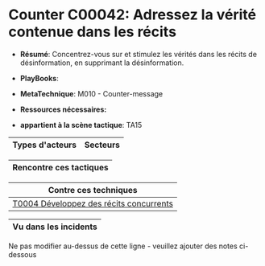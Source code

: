 # Counter C00042: Adressez la vérité contenue dans les récits

* **Résumé**: Concentrez-vous sur et stimulez les vérités dans les récits de désinformation, en supprimant la désinformation.

* **PlayBooks**:

* **MetaTechnique**: M010 - Counter-message

* **Ressources nécessaires:**

* **appartient à la scène tactique**: TA15


|Types d'acteurs |Secteurs |
|----------- |------- |



|Rencontre ces tactiques |
|---------------------- |



|Contre ces techniques |
|------------------------- |
|[T0004 Développez des récits concurrents](../../generated_pages/techniques/T0004.md) |



|Vu dans les incidents |
|----------------- |


Ne pas modifier au-dessus de cette ligne - veuillez ajouter des notes ci-dessous